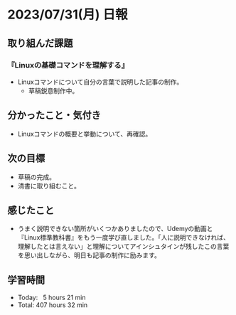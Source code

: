 # 2023/07/31(月) 日報

## 取り組んだ課題
### 『Linuxの基礎コマンドを理解する』
- Linuxコマンドについて自分の言葉で説明した記事の制作。
  - 草稿鋭意制作中。


## 分かったこと・気付き
- Linuxコマンドの概要と挙動について、再確認。


## 次の目標
- 草稿の完成。
- 清書に取り組むこと。


## 感じたこと
- うまく説明できない箇所がいくつかありましたので、Udemyの動画と『Linux標準教科書』をもう一度学び直しました。「人に説明できなければ、理解したとは言えない」と理解についてアインシュタインが残したこの言葉を思い出しながら、明日も記事の制作に励みます。


## 学習時間
- Today:&nbsp;&nbsp; 5 hours 21 min
- Total: 407 hours 32 min
